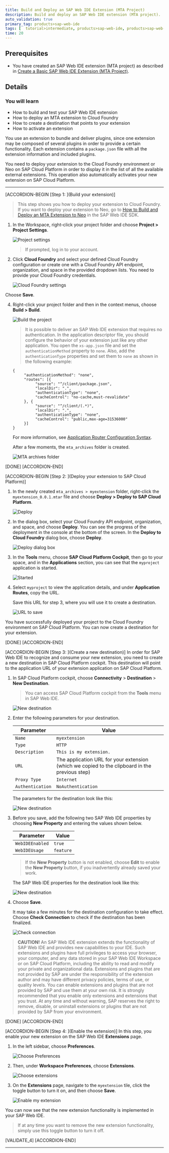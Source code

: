 ```yaml
---
title: Build and Deploy an SAP Web IDE Extension (MTA Project)
description: Build and deploy an SAP Web IDE extension (MTA project).
auto_validation: true
primary_tag: products>sap-web-ide
tags: [  tutorial>intermediate, products>sap-web-ide, products>sap-web-ide-plug-ins ]
time: 20
---
```


## Prerequisites  
 - You have created an SAP Web IDE extension (MTA project) as described in [Create a Basic SAP Web IDE Extension (MTA Project)](webide-extension-basic).


## Details
### You will learn
- How to build and test your SAP Web IDE extension
- How to deploy an MTA extension to Cloud Foundry
- How to create a destination that points to your extension
- How to activate an extension

You use an extension to bundle and deliver plugins, since one extension may be composed of several plugins in order to provide a certain functionality. Each extension contains a `package.json` file with all the extension information and included plugins.

You need to deploy your extension to the Cloud Foundry environment or Neo on SAP Cloud Platform in order to display it in the list of all the available external extensions. This operation also automatically activates your new extension on SAP Cloud Platform.

---

[ACCORDION-BEGIN [Step 1: ](Build your extension)]
> This step shows you how to deploy your extension to Cloud Foundry. If you want to deploy your extension to Neo, go to [How to Build and Deploy an MTA Extension to Neo](https://sdk-sapwebide.dispatcher.hana.ondemand.com/index.html#/topic/f3dba320a676410a91eec673531bde2c) in the SAP Web IDE SDK.

1. In the Workspace, right-click your project folder and choose **Project > Project Settings**.

    ![Project settings](step1-project-settings.png)

    > If prompted, log in to your account.

2. Click **Cloud Foundry** and select your defined Cloud Foundry configuration or create one with a Cloud Foundry API endpoint, organization, and space in the provided dropdown lists. You need to provide your Cloud Foundry credentials.

    ![Cloud Foundry settings](step1-cf-settings.png)


Choose **Save**.

4. Right-click your project folder and then in the context menus, choose **Build > Build**.

    ![Build the project](step1-build.png)

    > It is possible to deliver an SAP Web IDE extension that requires no authentication. In the application descriptor file, you should configure the behavior of your extension just like any other application. You open the `xs-app.json` file and set the `authenticationMethod` property to `none`. Also, add the `authenticationType` properties and set them to `none` as shown in the following example:

    ```
    {
         "authenticationMethod": "none",
         "routes": [{
              "source": "^/client/package.json",
              "localDir": ".",
              "authenticationType": "none",
              "cacheControl": "no-cache,must-revalidate"
         }, {
              "source": "^/client/(.*)",
              "localDir": ".",
              "authenticationType": "none",
              "cacheControl": "public,max-age=31536000"
         }]
    }
    ```

    For more information, see [Application Router Configuration Syntax](https://help.sap.com/viewer/65de2977205c403bbc107264b8eccf4b/Cloud/en-US/c103fb414988447ead2023f768096dcc.html).

    After a few moments, the `mta_archives` folder is created.

    ![MTA archives folder](step1-mta-archives-folder.png)

[DONE]
[ACCORDION-END]

[ACCORDION-BEGIN [Step 2: ](Deploy your extension to SAP Cloud Platform)]

1. In the newly created `mta_archives > myextension` folder, right-click the `myextension_0.0.1.mtar` file and choose **Deploy > Deploy to SAP Cloud Platform**.

    ![Deploy](step2-deploy-cf.png)

2. In the dialog box, select your Cloud Foundry API endpoint, organization, and space, and choose **Deploy**. You can see the progress of the deployment in the console at the bottom of the screen. In the **Deploy to Cloud Foundry** dialog box, choose **Deploy**.

    ![Deploy dialog box](step2-deploy-button.png)

3. In the **Tools** menu, choose **SAP Cloud Platform Cockpit**, then go to your space, and in the **Applications** section, you can see that the `myproject` application is started.

    ![Started](step2-started.png)

4. Select `myproject` to view the application details, and under **Application Routes**, copy the URL.

    Save this URL for step 3, where you will use it to create a destination.

      ![URL to save](step2-link.png)

You have successfully deployed your project to the Cloud Foundry environment on SAP Cloud Platform. You can now create a destination for your extension.

[DONE]
[ACCORDION-END]

[ACCORDION-BEGIN [Step 3: ](Create a new destination)]
In order for SAP Web IDE to recognize and consume your new extension, you need to create a new destination in SAP Cloud Platform cockpit. This destination will point to the application URL of your extension application on SAP Cloud Platform.

1. In SAP Cloud Platform cockpit, choose **Connectivity** > **Destination** > **New Destination**.

    > You can access SAP Cloud Platform cockpit from the **Tools** menu in SAP Web IDE.

      ![New destination](step3-NewDestination.png)

2. Enter the following parameters for your destination.

    |Parameter          | Value                                     |
    |--------------------|----------------------------------------|
    |`Name`  | `myextension`                              |
    |`Type` | `HTTP`                           |
    |`Description`  | `This is my extension.`                              |
    |`URL` | The application URL for your extension (which we copied to the clipboard in the previous step)                            |
    |`Proxy Type`  | `Internet`                              |
    |`Authentication` | `NoAuthentication`                           |

    The parameters for the destination look like this:

    ![New destination](step3-DestinationParameters.png)

3. Before you save, add the following two SAP Web IDE properties by choosing **New Property** and entering the values shown below.

    |Parameter         | Value                               |
    |------------------|-------------------------------------|
    |`WebIDEEnabled`   | `true`                              |
    |`WebIDEUsage`     | `feature`                           |

    > If the **New Property** button is not enabled, choose **Edit** to enable the **New Property** button, if you inadvertently already saved your work.

    The SAP Web IDE properties for the destination look like this:

    ![New destination](step3-SAPWebIDEProperties.png)

4. Choose **Save**.

    It may take a few minutes for the destination configuration to take effect. Choose **Check Connection** to check if the destination has been finalized.

    ![Check connection](step3-check-connection.png)

> **CAUTION!** An SAP Web IDE extension extends the functionality of SAP Web IDE and provides new capabilities to your IDE. Such extensions and plugins have full privileges to access your browser, your computer, and any data stored in your SAP Web IDE Workspace or on SAP Cloud Platform, including the ability to read and modify your private and organizational data.
Extensions and plugins that are not provided by SAP are under the responsibility of the extension author and may have different privacy policies, terms of use, or quality levels. You can enable extensions and plugins that are not provided by SAP and use them at your own risk. It is strongly recommended that you enable only extensions and extensions that you trust. At any time and without warning, SAP reserves the right to remove, disable, or uninstall extensions or plugins that are not provided by SAP from your environment.

[DONE]
[ACCORDION-END]

[ACCORDION-BEGIN [Step 4: ](Enable the extension)]
In this step, you enable your new extension on the SAP Web IDE **Extensions** page.

1. In the left sidebar, choose **Preferences**.

    ![Choose Preferences](step4-preferences.png)

2. Then, under **Workspace Preferences**, choose **Extensions**.

    ![Choose extensions](step4-choose-extensions.png)

3. On the **Extensions** page, navigate to the `myextension` tile, click the toggle button to turn it on, and then choose **Save**.

    ![Enable my extension](step4-enable-myextension.png)

You can now see that the new extension functionality is implemented in your SAP Web IDE.

> If at any time you want to remove the new extension functionality, simply use this toggle button to turn it off.

[VALIDATE_4]
[ACCORDION-END]

---
